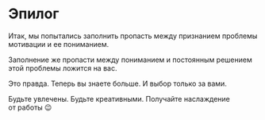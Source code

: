 # Эпилог

Итак, мы&nbsp;попытались заполнить пропасть между признанием проблемы мотивации и&nbsp;ее&nbsp;пониманием.

Заполнение&nbsp;же пропасти между пониманием и&nbsp;постоянным решением этой проблемы ложится на&nbsp;вас.

Это правда. Теперь вы&nbsp;знаете больше. И&nbsp;выбор только за&nbsp;вами.

Будьте увлечены. Будьте креативными. Получайте наслаждение от&nbsp;работы 😉
